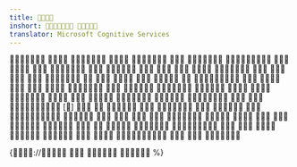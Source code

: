 ```yaml
---
title: 
inshort:  
translator: Microsoft Cognitive Services
---
```


                                                     []                                      

{://    %}




